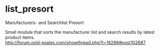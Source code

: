 list_presort
============

Manufacturers- and Searchlist Presort

Small module that sorts the manufacturer list and search results by latest product items.<br>
http://forum.oxid-esales.com/showthread.php?t=16286#post102687